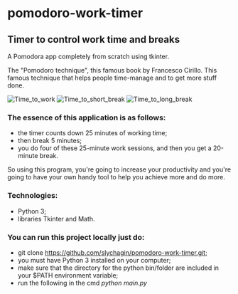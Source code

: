 # pomodoro-work-timer
## Timer to control work time and breaks

A Pomodora app completely from scratch using tkinter.

The "Pomodoro technique", this famous book by Francesco Cirillo.
This famous technique that helps people time-manage and to get more stuff done.

![Time_to_work](https://user-images.githubusercontent.com/99026818/175918448-a5f692e9-2ba1-471c-a12a-5d73350c2bbf.jpg)
![Time_to_short_break](https://user-images.githubusercontent.com/99026818/175918452-2bb5d794-4a46-4475-92ac-bb1a20b13272.jpg)
![Time_to_long_break](https://user-images.githubusercontent.com/99026818/175918454-e5d7ba13-ad3f-46c5-bd2a-5811564afb33.jpg)

### The essence of this application is as follows:
- the timer counts down 25 minutes of working time;
- then break 5 minutes;
- you do four of these 25-minute work sessions, and then you get a 20-minute break.

So using this program, you're going to increase your productivity and you're going
to have your own handy tool to help you achieve more and do more.

### Technologies:
- Python 3;
- libraries Tkinter and Math.

### You can run this project locally just do:
- git clone https://github.com/slychagin/pomodoro-work-timer.git;
- you must have Python 3 installed on your computer;
- make sure that the directory for the python bin/folder are included in your $PATH environment variable;
- run the following in the cmd _python main.py_

